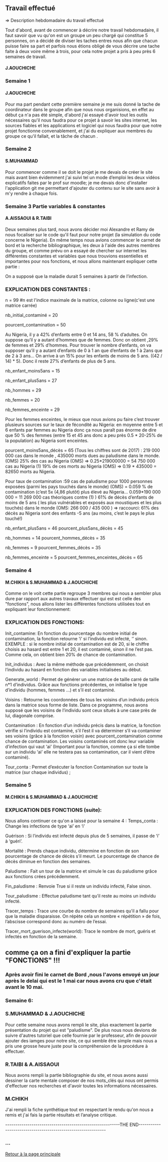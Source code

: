 ## Travail effectué 

=> Description hebdomadaire du travail effectué 

Tout d'abord, avant de commencer à décrire notre travail hebdomadaire, il faut savoir que vu qu'on est un groupe un peu chargé qui constitue 5 personnes, on a décidé de diviser les taches entres nous afin que chacun puisse faire sa part et parfois nous étions obligé de vous décrire une tache faite à deux voire même à trois, pour cela notre projet a pris à peu près 6 semaines de travail.

   #### J.AOUCHICHE 
### Semaine 1 
#### J.AOUCHICHE
Pour ma part pendant cette première semaine je me suis donné la tache de coordinateur dans le groupe afin que nous nous organisions, en effet au début ça n'a pas été simple, d'abord j'ai essayé d'avoir tout les outils nécessaires qu'il nous faudra pour ce projet à savoir les sites internet, les sources fiables et les applications et logiciel qui nous faudra pour que notre projet fonctionne convenablement, et j'ai du expliquer aux membres du groupe ce qu'il fallait, et la tâche de chacun .

### Semaine 2 
#### S.MUHAMMAD
Pour commencer comme il se doit le projet je me devais de créer le site mais avant bien évidemment j'ai suivi tel un mode d’emploi les deux vidéos explicatifs faites par le prof sur moodle; je me devais donc d'installer l'application git me permettant d'ajouter du contenu sur le site sans avoir à m'y rendre à chaque fois. 

### Semaine 3  Partie variables & constantes
#### A.AISSAOUI & R.TAIBI
Deux semaines plus tard, nous avons décider moi Alexandre et Ramy de nous focaliser sur le code qu'il faut pour notre projet (la simulation du code concerne le Nigeria). 
En même temps nous avions commencer le carnet de bord et la recherche bibliographique, les deux à l'aide des autres membres du groupe, et comme prévu on a essayé de chercher sur internet les différentes constantes et variables que nous trouvions essentielles et importantes pour nos fonctions, et nous allons maintenant expliquer cette partie :

On a supposé que la maladie durait 5 semaines à partir de l’infection.
### EXPLICATION DES CONSTANTES :
n = 99 #n est l'indice maximale de la matrice, colonne ou ligne(c'est une matrice carrée)

nb_initial_contaminé = 20

pourcent_contamination = 50

Au Nigeria, il y a 42% d’enfants entre 0 et 14 ans, 58 % d’adultes. On suppose qu’il y a autant d’hommes que de femmes. Donc on obtient ,29% de femmes et 29% d’hommes.
Pour trouver le nombre d’enfants, on va supposer qu’il y a autant d’enfants de 0 à 1 an que d’enfants de 1 à 2ans que de 2 à 3 ans…
On arrive à un 15% pour les enfants de moins de 5 ans. ((42 / 14) * 5). Donc il reste 27% d’enfants de plus de 5 ans.

nb_enfant_moins5ans = 15

nb_enfant_plus5ans = 27

nb_hommes = 29

nb_femmes = 20

nb_femmes_enceinte = 29

Pour les femmes enceintes, le mieux que nous avions pu faire c’est trouver plusieurs sources sur le taux de fécondité au Nigeria: en moyenne entre 5 et 6 enfants par femmes au Nigeria donc ça nous paraît pas énorme de dire que 50 % des femmes (entre 15 et 45 ans donc a peu près 0.5 * 20-25% de la population) au Nigeria sont enceintes.

pourcent_moins5ans_décès = 65
(Tous les chiffres sont de 2017) : 219 000 000 cas dans le monde , 435000 morts dues au paludisme dans le monde. (OMS)
25% des cas au Nigeria (OMS) => 0.25*219000000 = 54 750 000 cas au Nigeria (1)
19% de ces morts au Nigeria (OMS)  => 0.19 * 435000 = 82650 morts au Nigeria.  

Pour taux de contamination :59 cas de paludisme pour 1000 personnes exposées (parmi les pays touchés dans le monde) (OMS) = 0.059 % de contamination (c’est 5x (4,86 plutôt) plus élevé au Nigeria… 0.059*190 000 000 = 11 269 000 cas théoriques contre (1) )
61% de décès d’enfants de moins de 5 ans ( les plus vulnérables et exposés aux moustiques et les plus touchés) dans le monde (OMS: 266 000 / 435 000 ) => raccourci: 61% des décès au Nigeria sont des enfants -5 ans (au moins, c’est le pays le plus touché!) 

nb_enfant_plus5ans = 46
pourcent_plus5ans_décès = 45

nb_hommes = 14
pourcent_hommes_décès = 35

nb_femmes = 9
pourcent_femmes_décès = 35

nb_femmes_enceinte = 5
pourcent_femmes_enceintes_décès = 65

### Semaine 4
#### M.CHIKH & S.MUHAMMAD & J.AOUCHICHE
Comme on le voit cette partie regroupe 3 membres qui nous a sembler plus dure par rapport aux autres travaux effectuer qui est est celle des "fonctions", nous allons lister les différentes fonctions utilisées tout en expliquant leur fonctionnement:

### EXPLICATION DES FONCTIONS:

Init_contamine:
En fonction du pourcentage du nombre initial de contamination, la fonction retourne ‘i’ si l’individu est infecté, ‘’ sinon. EXEMPLE : si le nombre initial de contamination est de 20, si le chiffre choisis au hasard est entre 1 et 20, il est contaminé, sinon il ne l’est pas. Comme cela, on obtient bien 20% de chance de contamination.

Init_individus : 
Avec la même méthode que précédemment, on choisit l’individu au hasard en fonction des variables initialisées au début.

Generate_world :
Permet de générer un une matrice de taille carré de taille n*1 d’individus. Grâce aux fonctions précédentes, on initialise le type d’individu (hommes, femmes …) et s’il est contaminé.

Voisins :
Retourne les coordonnées de tous les voisins d’un individu précis dans la matrice sous forme de liste. Dans ce programme, nous avons supposé que les voisins de l’individu sont ceux situés à une case près de lui, diagonale comprise.

Contamination :
En fonction d’un individu précis dans la matrice, la fonction vérifie si l’individu est contaminé, s’il l’est il va déterminer s’il va contaminer ses voisins (grâce à la fonction voisin) avec pourcent_contamination comme chance de contamination. Les voisins contaminés ont donc leur variable d’infection qui vaut ‘ai’ (Important pour la fonction, comme ça si elle tombe sur un individu ‘ai’ elle ne testera pas sa contamination, car il vient d’être contaminé).

Tour_conta :
Permet d’exécuter la fonction Contamination sur toute la matrice (sur chaque individus) ;

### Semaine 5 
#### M.CHIKH & S.MUHAMMAD & J.AOUCHICHE
### EXPLICATION DES FONCTIONS (suite):

Nous allons continuer ce qu'on a laissé pour la semaine 4 :
Temps_conta :
Change les infections de type ‘ai’ en ‘i’

Guérison :
Si l’individu est infecté depuis plus de 5 semaines, il passe de ‘i’ à ‘guéri’.

Mortalité :
Prends chaque individu, détermine en fonction de son pourcentage de chance de décès s’il meurt. Le pourcentage de chance de décès diminue en fonction des semaines.

Paludisme :
Fait un tour de la matrice et simule le cas du paludisme grâce aux fonctions crées précédemment.

Fin_paludisme :
Renvoie True si il reste un individu infecté, False sinon.

Tour_paludisme :
Effectue paludisme tant qu’il reste au moins un individu infecté.

Tracer_temps :
Trace une courbe du nombre de semaines qu’il a fallu pour que la maladie disparaisse. On répète cela un nombre « répétition » de fois, l’abscisse correspond donc au numéro de l’essai.

Tracer_mort_guerison_infecte(world):
Trace le nombre de mort, guéris et infectés en fonction de la semaine.
## comme ça on a fini d'expliquer la partie "FONCTIONS" !!!

### Après avoir fini le carnet de Bord ,nous l'avons envoyé un jour après le delai qui est le 1 mai car nous avons cru que c'était avant le 10 mai.  

### Semaine 6:
### S.MUHAMMAD & J.AOUCHICHE
Pour cette semaine nous avons rempli le site, plus exactement la partie présentation du projet qui est "paludisme".
De plus nous nous devions de suivre d'autres tutoriel que celle fournie par le professeur, afin de pouvoir ajouter des iamges pour notre site, ce qui semble être simple mais nous a pris une grosse heure juste pour la compréhension de la procédure à effectuer.

### R.TAIBI & A.AISSAOUI
Nous avons rempli la partie bibliographie du site, et nous avons aussi dessiner la carte mentale composer de nos mots_clés qui nous ont permis d'effectuer nos recherches et d'avoir toutes les informations nécessaires.

### M.CHIKH 
J'ai rempli la fiche synthétique tout en respectant le rendu qu'on nous a remis et j'ai fais la partie résultats et l’analyse critique.

---------------------------------------------------------THE END-------------------------------------------------------------
### ...
<a href="index.html"> Retour à la page principale </a>
